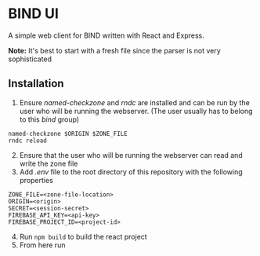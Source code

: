 # BIND UI

A simple web client for BIND written with React and Express.

**Note:** It's best to start with a fresh file since the parser is not very sophisticated

## Installation

1. Ensure *named-checkzone* and *rndc* are installed and can be run by the user who will be running the webserver. (The user usually has to belong to this *bind* group)
```
named-checkzone $ORIGIN $ZONE_FILE
rndc reload
```
2. Ensure that the user who will be running the webserver can read and write the zone file
3. Add *.env* file to the root directory of this repository with the following properties
```
ZONE_FILE=<zone-file-location>
ORIGIN=<origin>
SECRET=<session-secret>
FIREBASE_API_KEY=<api-key>
FIREBASE_PROJECT_ID=<project-id>
```
4. Run `npm build` to build the react project
5. From here run
